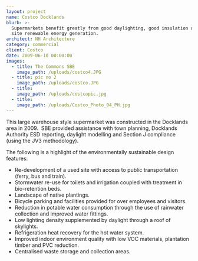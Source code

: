 ```yaml
---
layout: project
name: Costco Docklands
blurb: >-
  Supermarkets benefit greatly from good daylighting, good insulation and on
  site renewable energy generation.
architect: NH Architecture
category: commercial
client: Costco
date: 2009-06-10 00:00:00
images:
  - title: The Commons SBE
    image_path: /uploads/costco4.JPG
  - title: pic no 2
    image_path: /uploads/costco.JPG
  - title:
    image_path: /uploads/costcopic.jpg
  - title:
    image_path: /uploads/Costco_Photo_04_PH.jpg
---
```



This large warehouse style supermarket was constructed in the Docklands area in 2009.&nbsp; SBE provided assistance with town planning, Docklands Authority ESD reporting, daylight modelling and Section J compliance (using the JV3 methodology).

The following is a highlight of the environmentally sustainable design features:

* Re-development of a used site with access to public transportation (ferry, bus and train).
* Stormwater re-use for toilets and irrigation coupled with treatment in bio-retention beds.
* Landscape of native plantings.
* Bicycle parking and facilities provided for over employees and visitors.
* Reduction in potable water consumption through the use of rainwater collection and improved water fittings.
* Low lighting density supplemented by daylight through a roof of skylights.
* Refrigeration heat recovery for the hot water system.
* Improved indoor environment quality with low VOC materials, plantation timber and PVC reduction.
* Centralised waste storage and collection areas.